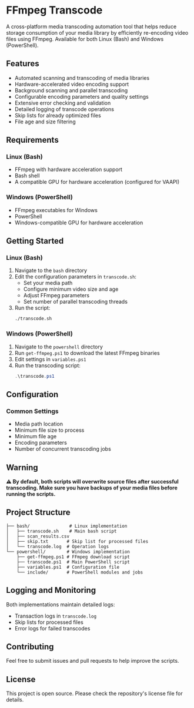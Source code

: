 # FFmpeg Transcode

A cross-platform media transcoding automation tool that helps reduce storage consumption of your media library by efficiently re-encoding video files using FFmpeg. Available for both Linux (Bash) and Windows (PowerShell).

## Features

- Automated scanning and transcoding of media libraries
- Hardware-accelerated video encoding support
- Background scanning and parallel transcoding
- Configurable encoding parameters and quality settings
- Extensive error checking and validation
- Detailed logging of transcode operations
- Skip lists for already optimized files
- File age and size filtering

## Requirements

### Linux (Bash)
- FFmpeg with hardware acceleration support
- Bash shell
- A compatible GPU for hardware acceleration (configured for VAAPI)

### Windows (PowerShell)
- FFmpeg executables for Windows
- PowerShell
- Windows-compatible GPU for hardware acceleration

## Getting Started

### Linux (Bash)
1. Navigate to the `bash` directory
2. Edit the configuration parameters in `transcode.sh`:
   - Set your media path
   - Configure minimum video size and age
   - Adjust FFmpeg parameters
   - Set number of parallel transcoding threads
3. Run the script:
   ```bash
   ./transcode.sh
   ```

### Windows (PowerShell)
1. Navigate to the `powershell` directory
2. Run `get-ffmpeg.ps1` to download the latest FFmpeg binaries
3. Edit settings in `variables.ps1`
4. Run the transcoding script:
   ```powershell
   .\transcode.ps1
   ```

## Configuration

### Common Settings
- Media path location
- Minimum file size to process
- Minimum file age
- Encoding parameters
- Number of concurrent transcoding jobs

## Warning

**⚠️ By default, both scripts will overwrite source files after successful transcoding. Make sure you have backups of your media files before running the scripts.**

## Project Structure

```
├── bash/               # Linux implementation
│   ├── transcode.sh    # Main bash script
│   ├── scan_results.csv
│   ├── skip.txt       # Skip list for processed files
│   └── transcode.log  # Operation logs
└── powershell/        # Windows implementation
    ├── get-ffmpeg.ps1 # FFmpeg download script
    ├── transcode.ps1  # Main PowerShell script
    ├── variables.ps1  # Configuration file
    └── include/       # PowerShell modules and jobs
```

## Logging and Monitoring

Both implementations maintain detailed logs:
- Transaction logs in `transcode.log`
- Skip lists for processed files
- Error logs for failed transcodes

## Contributing

Feel free to submit issues and pull requests to help improve the scripts.

## License

This project is open source. Please check the repository's license file for details.
